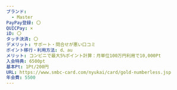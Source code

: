 ```yaml
---
ブランド:
  - Master
PayPay登録: 〇
QUICPay: ×
iD: 〇
タッチ決済: 〇
デメリット: サポート・問合せが悪い口コミ
ポイント移行・利用方法: d、au
メリット: コンビニで最大5%ポイント計算：月単位100万円利用で10,000Pt
入会特典: 6500pt
基本Pt: 1Pt/200円
URL: https://www.smbc-card.com/nyukai/card/gold-numberless.jsp
年会費: 5500
---
```

